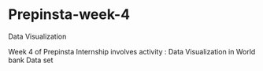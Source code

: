 # Prepinsta-week-4
Data Visualization


Week 4 of Prepinsta Internship involves activity : Data Visualization in World bank Data set
